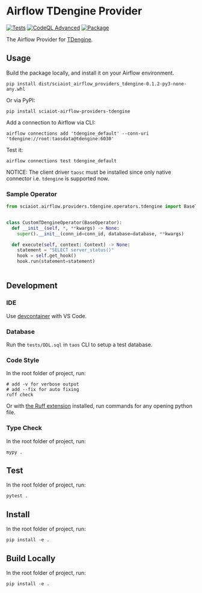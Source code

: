 # Airflow TDengine Provider

[![Tests](https://github.com/scia-iot/airflow-providers-tdengine/actions/workflows/tests.yml/badge.svg)](https://github.com/scia-iot/airflow-providers-tdengine/actions/workflows/tests.yml)
[![CodeQL Advanced](https://github.com/scia-iot/airflow-providers-tdengine/actions/workflows/codeql.yml/badge.svg)](https://github.com/scia-iot/airflow-providers-tdengine/actions/workflows/codeql.yml)
[![Package](https://github.com/scia-iot/airflow-providers-tdengine/actions/workflows/package.yml/badge.svg)](https://github.com/scia-iot/airflow-providers-tdengine/actions/workflows/package.yml)

The Airflow Provider for [TDengine](https://github.com/taosdata/TDengine).

## Usage

Build the package locally, and install it on your Airflow environment.

```shell
pip install dist/sciaiot_airflow_providers_tdengine-0.1.2-py3-none-any.whl
```

Or via PyPI:

```shell
pip install sciaiot-airflow-providers-tdengine
```

Add a connection to Airflow via CLI:

```shell
airflow connections add 'tdengine_default' --conn-uri 'tdengine://root:taosdata@tdengine:6030'
```

Test it:

```shell
airflow connections test tdengine_default
```

NOTICE: The client driver `taosc` must be installed since only native connector i.e. `tdengine` is supported now.

### Sample Operator

```python
from sciaiot.airflow.providers.tdengine.operators.tdengine import BaseTDengineOperator


class CustomTDengineOperator(BaseOperator):
  def __init__(self, *, **kwargs) -> None:
    super().__init__(conn_id=conn_id, database=database, **kwargs)

  def execute(self, context: Context) -> None:
    statement = "SELECT server_status()"
    hook = self.get_hook()
    hook.run(statement=statement)
  
```

## Development

### IDE

Use [devcontainer](https://code.visualstudio.com/docs/devcontainers/containers) with VS Code.

### Database

Run the `tests/DDL.sql` in `taos` CLI to setup a test database.

### Code Style

In the root folder of project, run:

```shell
# add -v for verbose output
# add --fix for auto fixing
ruff check 
```

Or with [the Ruff extension](https://marketplace.visualstudio.com/items?itemName=charliermarsh.ruff) installed, run commands for any opening python file.

### Type Check

In the root folder of project, run:

```shell
mypy .
```

## Test

In the root folder of project, run:

```shell
pytest .
```

## Install

In the root folder of project, run:

```shell
pip install -e .
```

## Build Locally

In the root folder of project, run:

```shell
pip install -e .
```
